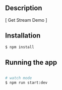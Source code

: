 ## Description

[ Get Stream Demo ]

## Installation

```bash
$ npm install
```

## Running the app

```bash

# watch mode
$ npm run start:dev

```
